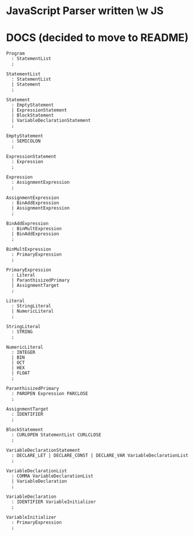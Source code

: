 # JavaScript Parser written \w JS

# DOCS (decided to move to README)

```
Program
  : StatementList
  ;
```

```
StatementList
  : StatementList
  | Statement
  ;
```

```
Statement
  : EmptyStatement
  | ExpressionStatement
  | BlockStatement
  | VariableDeclarationStatement
  ;
```

```
EmptyStatement
  : SEMICOLON
  ;
```

```
ExpressionStatement
  : Expression
  ;
```

```
Expression
  : AssignmentExpression
  ;
```

```
AssignmentExpression
  : BinAddExpression
  | AssignmentExpression
  ;
```

```
BinAddExpression
  : BinMultExpression
  | BinAddExpression
  ;
```

```
BinMultExpression
  : PrimaryExpression
  ;
```

```
PrimaryExpression
  : Literal
  | ParanthisizedPrimary
  | AssignmentTarget
  ;
```

```
Literal
  : StringLiteral
  | NumericLiteral
  ;
```

```
StringLiteral
  : STRING
  ;
```

```
NumericLiteral
  : INTEGER
  | BIN
  | OCT
  | HEX
  | FLOAT
  ;
```

```
ParanthisizedPrimary
  : PAROPEN Expression PARCLOSE
  ;
```

```
AssignmentTarget
  : IDENTIFIER
  ;
```

```
BlockStatement
  : CURLOPEN StatementList CURLCLOSE
  ;
```

```
VariableDeclarationStatement
  : DECLARE_LET | DECLARE_CONST | DECLARE_VAR VariableDeclarationList
  ;
```

```
VariableDeclarationList
  : COMMA VariableDeclarationList
  | VariableDeclaration
  ;
```

```
VariableDeclaration
  : IDENTIFIER VariableInitializer
  ;
```
```
VariableInitializer
  : PrimaryExpression
  ;
```